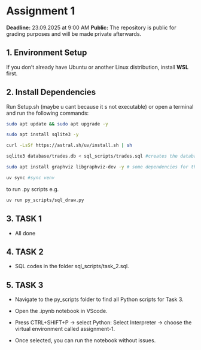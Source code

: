 # Assignment 1  
**Deadline:** 23.09.2025 at 9:00 AM
**Public:** The repository is public for grading purposes and will be made private afterwards.

## 1. Environment Setup

If you don’t already have Ubuntu or another Linux distribution, install **WSL** first.  

## 2. Install Dependencies

Run Setup.sh (maybe u cant because it s not executable) or open a terminal and run the following commands:

```bash
sudo apt update && sudo apt upgrade -y

sudo apt install sqlite3 -y

curl -LsSf https://astral.sh/uv/install.sh | sh

sqlite3 database/trades.db < sql_scripts/trades.sql #creates the database

sudo apt install graphviz libgraphviz-dev -y # some dependencies for the library to drow the ER diagram

uv sync #sync venv
```
to run .py scripts e.g.
```bash
uv run py_scripts/sql_draw.py
```

## 3. TASK 1
- All done

## 4. TASK 2
- SQL codes in the folder sql_scripts/task_2.sql.

## 5. TASK 3
- Navigate to the py_scripts folder to find all Python scripts for Task 3.

- Open the .ipynb notebook in VScode.

- Press CTRL+SHIFT+P → select Python: Select Interpreter → choose the virtual environment called assignment-1.

- Once selected, you can run the notebook without issues.
